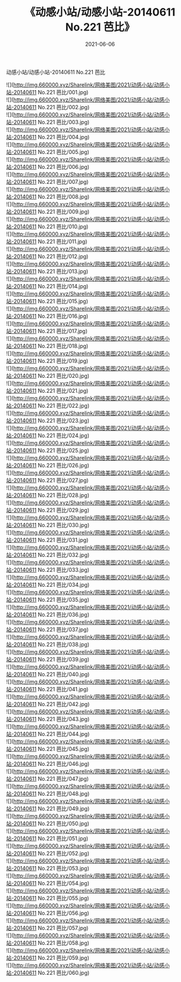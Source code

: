 ﻿---
layout: post
title:  《动感小站/动感小站-20140611 No.221 芭比》
date:   2021-06-06
img: http://img.660000.xyz/Sharelink/网络美图/2021/动感小站/动感小站-20140611 No.221 芭比/000.jpg
categories: [美女, 清纯, 唯美]
---

动感小站/动感小站-20140611 No.221 芭比

 ![](http://img.660000.xyz/Sharelink/网络美图/2021/动感小站/动感小站-20140611 No.221 芭比/001.jpg) <br>![](http://img.660000.xyz/Sharelink/网络美图/2021/动感小站/动感小站-20140611 No.221 芭比/002.jpg) <br>![](http://img.660000.xyz/Sharelink/网络美图/2021/动感小站/动感小站-20140611 No.221 芭比/003.jpg) <br>![](http://img.660000.xyz/Sharelink/网络美图/2021/动感小站/动感小站-20140611 No.221 芭比/004.jpg) <br>![](http://img.660000.xyz/Sharelink/网络美图/2021/动感小站/动感小站-20140611 No.221 芭比/005.jpg) <br>![](http://img.660000.xyz/Sharelink/网络美图/2021/动感小站/动感小站-20140611 No.221 芭比/006.jpg) <br>![](http://img.660000.xyz/Sharelink/网络美图/2021/动感小站/动感小站-20140611 No.221 芭比/007.jpg) <br>![](http://img.660000.xyz/Sharelink/网络美图/2021/动感小站/动感小站-20140611 No.221 芭比/008.jpg) <br>![](http://img.660000.xyz/Sharelink/网络美图/2021/动感小站/动感小站-20140611 No.221 芭比/009.jpg) <br>![](http://img.660000.xyz/Sharelink/网络美图/2021/动感小站/动感小站-20140611 No.221 芭比/010.jpg) <br>![](http://img.660000.xyz/Sharelink/网络美图/2021/动感小站/动感小站-20140611 No.221 芭比/011.jpg) <br>![](http://img.660000.xyz/Sharelink/网络美图/2021/动感小站/动感小站-20140611 No.221 芭比/012.jpg) <br>![](http://img.660000.xyz/Sharelink/网络美图/2021/动感小站/动感小站-20140611 No.221 芭比/013.jpg) <br>![](http://img.660000.xyz/Sharelink/网络美图/2021/动感小站/动感小站-20140611 No.221 芭比/014.jpg) <br>![](http://img.660000.xyz/Sharelink/网络美图/2021/动感小站/动感小站-20140611 No.221 芭比/015.jpg) <br>![](http://img.660000.xyz/Sharelink/网络美图/2021/动感小站/动感小站-20140611 No.221 芭比/016.jpg) <br>![](http://img.660000.xyz/Sharelink/网络美图/2021/动感小站/动感小站-20140611 No.221 芭比/017.jpg) <br>![](http://img.660000.xyz/Sharelink/网络美图/2021/动感小站/动感小站-20140611 No.221 芭比/018.jpg) <br>![](http://img.660000.xyz/Sharelink/网络美图/2021/动感小站/动感小站-20140611 No.221 芭比/019.jpg) <br>![](http://img.660000.xyz/Sharelink/网络美图/2021/动感小站/动感小站-20140611 No.221 芭比/020.jpg) <br>![](http://img.660000.xyz/Sharelink/网络美图/2021/动感小站/动感小站-20140611 No.221 芭比/021.jpg) <br>![](http://img.660000.xyz/Sharelink/网络美图/2021/动感小站/动感小站-20140611 No.221 芭比/022.jpg) <br>![](http://img.660000.xyz/Sharelink/网络美图/2021/动感小站/动感小站-20140611 No.221 芭比/023.jpg) <br>![](http://img.660000.xyz/Sharelink/网络美图/2021/动感小站/动感小站-20140611 No.221 芭比/024.jpg) <br>![](http://img.660000.xyz/Sharelink/网络美图/2021/动感小站/动感小站-20140611 No.221 芭比/025.jpg) <br>![](http://img.660000.xyz/Sharelink/网络美图/2021/动感小站/动感小站-20140611 No.221 芭比/026.jpg) <br>![](http://img.660000.xyz/Sharelink/网络美图/2021/动感小站/动感小站-20140611 No.221 芭比/027.jpg) <br>![](http://img.660000.xyz/Sharelink/网络美图/2021/动感小站/动感小站-20140611 No.221 芭比/028.jpg) <br>![](http://img.660000.xyz/Sharelink/网络美图/2021/动感小站/动感小站-20140611 No.221 芭比/029.jpg) <br>![](http://img.660000.xyz/Sharelink/网络美图/2021/动感小站/动感小站-20140611 No.221 芭比/030.jpg) <br>![](http://img.660000.xyz/Sharelink/网络美图/2021/动感小站/动感小站-20140611 No.221 芭比/031.jpg) <br>![](http://img.660000.xyz/Sharelink/网络美图/2021/动感小站/动感小站-20140611 No.221 芭比/032.jpg) <br>![](http://img.660000.xyz/Sharelink/网络美图/2021/动感小站/动感小站-20140611 No.221 芭比/033.jpg) <br>![](http://img.660000.xyz/Sharelink/网络美图/2021/动感小站/动感小站-20140611 No.221 芭比/034.jpg) <br>![](http://img.660000.xyz/Sharelink/网络美图/2021/动感小站/动感小站-20140611 No.221 芭比/035.jpg) <br>![](http://img.660000.xyz/Sharelink/网络美图/2021/动感小站/动感小站-20140611 No.221 芭比/036.jpg) <br>![](http://img.660000.xyz/Sharelink/网络美图/2021/动感小站/动感小站-20140611 No.221 芭比/037.jpg) <br>![](http://img.660000.xyz/Sharelink/网络美图/2021/动感小站/动感小站-20140611 No.221 芭比/038.jpg) <br>![](http://img.660000.xyz/Sharelink/网络美图/2021/动感小站/动感小站-20140611 No.221 芭比/039.jpg) <br>![](http://img.660000.xyz/Sharelink/网络美图/2021/动感小站/动感小站-20140611 No.221 芭比/040.jpg) <br>![](http://img.660000.xyz/Sharelink/网络美图/2021/动感小站/动感小站-20140611 No.221 芭比/041.jpg) <br>![](http://img.660000.xyz/Sharelink/网络美图/2021/动感小站/动感小站-20140611 No.221 芭比/042.jpg) <br>![](http://img.660000.xyz/Sharelink/网络美图/2021/动感小站/动感小站-20140611 No.221 芭比/043.jpg) <br>![](http://img.660000.xyz/Sharelink/网络美图/2021/动感小站/动感小站-20140611 No.221 芭比/044.jpg) <br>![](http://img.660000.xyz/Sharelink/网络美图/2021/动感小站/动感小站-20140611 No.221 芭比/045.jpg) <br>![](http://img.660000.xyz/Sharelink/网络美图/2021/动感小站/动感小站-20140611 No.221 芭比/046.jpg) <br>![](http://img.660000.xyz/Sharelink/网络美图/2021/动感小站/动感小站-20140611 No.221 芭比/047.jpg) <br>![](http://img.660000.xyz/Sharelink/网络美图/2021/动感小站/动感小站-20140611 No.221 芭比/048.jpg) <br>![](http://img.660000.xyz/Sharelink/网络美图/2021/动感小站/动感小站-20140611 No.221 芭比/049.jpg) <br>![](http://img.660000.xyz/Sharelink/网络美图/2021/动感小站/动感小站-20140611 No.221 芭比/050.jpg) <br>![](http://img.660000.xyz/Sharelink/网络美图/2021/动感小站/动感小站-20140611 No.221 芭比/051.jpg) <br>![](http://img.660000.xyz/Sharelink/网络美图/2021/动感小站/动感小站-20140611 No.221 芭比/052.jpg) <br>![](http://img.660000.xyz/Sharelink/网络美图/2021/动感小站/动感小站-20140611 No.221 芭比/053.jpg) <br>![](http://img.660000.xyz/Sharelink/网络美图/2021/动感小站/动感小站-20140611 No.221 芭比/054.jpg) <br>![](http://img.660000.xyz/Sharelink/网络美图/2021/动感小站/动感小站-20140611 No.221 芭比/055.jpg) <br>![](http://img.660000.xyz/Sharelink/网络美图/2021/动感小站/动感小站-20140611 No.221 芭比/056.jpg) <br>![](http://img.660000.xyz/Sharelink/网络美图/2021/动感小站/动感小站-20140611 No.221 芭比/057.jpg) <br>![](http://img.660000.xyz/Sharelink/网络美图/2021/动感小站/动感小站-20140611 No.221 芭比/058.jpg) <br>![](http://img.660000.xyz/Sharelink/网络美图/2021/动感小站/动感小站-20140611 No.221 芭比/059.jpg) <br>![](http://img.660000.xyz/Sharelink/网络美图/2021/动感小站/动感小站-20140611 No.221 芭比/060.jpg) <br>